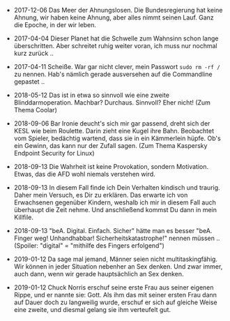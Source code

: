 - 2017-12-06 Das Meer der Ahnungslosen.  Die Bundesregierung hat keine Ahnung, wir haben keine Ahnung, aber alles nimmt seinen Lauf.  Ganz die Epoche, in der wir leben.

- 2017-04-04 Dieser Planet hat die Schwelle zum Wahnsinn schon lange überschritten.  Aber schreitet ruhig weiter voran, ich muss nur nochmal kurz zurück ..

- 2017-04-11 Scheiße.  War gar nicht clever, mein Passwort `sudo rm -rf /` zu nennen.  Hab's nämlich gerade ausversehen auf die Commandline gepastet ..

- 2018-05-12 Das ist in etwa so sinnvoll wie eine zweite Blinddarmoperation.  Machbar?  Durchaus.  Sinnvoll?  Eher nicht!  (Zum Thema Coolar)

- 2018-09-06 Bar Ironie deucht's sich mir gar passend, dreht sich der KESL wie beim Roulette.  Darin zieht eine Kugel ihre Bahn. Beobachtet vom Spieler, bedächtig wartend, dass sie in ein Kämmerlein hüpfe.  Ob's ein Gewinn, das kann nur der Zufall sagen.  (Zum Thema Kaspersky Endpoint Security for Linux)

- 2018-09-13 Die Wahrheit ist keine Provokation, sondern Motivation.  Etwas, das die AFD wohl niemals verstehen wird.

- 2018-09-13 In diesem Fall finde ich Dein Verhalten kindisch und traurig.  Daher mein Versuch, es Dir zu erklären.  Das erwarte ich von Erwachsenen gegenüber Kindern, weshalb ich mir in diesem Fall auch überhaupt die Zeit nehme.  Und anschließend kommst Du dann in mein Killfile.

- 2018-09-13 "beA.  Digital.  Einfach.  Sicher" hätte man es besser "beA. Finger weg!  Unhandhabbar!  Sicherheitskatastrophe!" nennen müssen ..  (Spoiler: "digital" = "mithilfe des Fingers erfolgend")

- 2019-01-12 Da sage mal jemand, Männer seien nicht multitaskingfähig.  Wir können in jeder Situation nebenher an Sex denken.   Und zwar immer, auch dann, wenn wir gerade hauptsächlich an Sex denken.

- 2019-01-12 Chuck Norris erschuf seine erste Frau aus seiner eigenen Rippe, und er nannte sie: Gott.  Als ihm das mit seiner ersten Frau dann auf Dauer doch zu langweilig wurde, erschuf er sich auf gleiche Weise eine zweite, und diesmal gelang sie ihm verteufelt gut.
